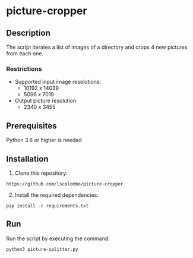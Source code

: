 # picture-cropper
## Description 
The script iterates a list of images of a directory and crops 4 new pictures from each one.

### Restrictions
- Supported input image resolutions:
  - 10192 x 14039
  - 5096 x 7019
- Output picture resolution:
  - 2340 x 3455 
  
## Prerequisites
Python 3.6 or higher is needed

## Installation
1. Clone this repository:
```
https://github.com/lscolombo/picture-cropper
```
2. Install the required dependencies:
```
pip install -r requirements.txt
```


## Run
Run the script by executing the command:

```
python3 picture-splitter.py
```
